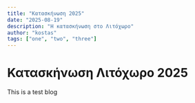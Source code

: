 ```yaml
---
title: "Κατασκήνωση 2025"
date: "2025-08-19"
description: "Η κατασκήνωση στο Λιτόχωρο"
author: "kostas"
tags: ["one", "two", "three"]
---
```


# Κατασκήνωση Λιτόχωρο 2025

This is a test blog



